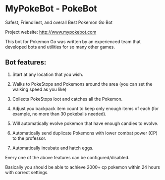 # MyPokeBot - PokeBot
Safest, Friendliest, and overall Best Pokemon Go Bot

Project website: http://www.mypokebot.com

This bot for Pokemon Go was written by an experienced team that developed bots and utilities for so many other games.


## Bot features:

1) Start at any location that you wish.

2) Walks to PokeStops and Pokemons around the area (you can set the walking speed as you like)

3) Collects PokeStops loot and catches all the Pokemon.

4) Adjust you backpack item count to keep only enough items of each (for example, no more than 30 pokeballs needed).

5) Will automatically evolve pokemon that have enough candies to evolve.

6) Automatically send duplicate Pokemons with lower combat power (CP) to the professor.

7) Automatically incubate and hatch eggs.




Every one of the above features can be configured/disabled.

Basically you should be able to achieve 2000+ cp pokemon within 24 hours with correct settings.
